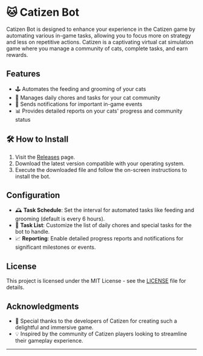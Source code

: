 # 🐱 Catizen Bot

Catizen Bot is designed to enhance your experience in the Catizen game by automating various in-game tasks, allowing you to focus more on strategy and less on repetitive actions. Catizen is a captivating virtual cat simulation game where you manage a community of cats, complete tasks, and earn rewards.

## Features

- 🕹️ Automates the feeding and grooming of your cats
- 🏡 Manages daily chores and tasks for your cat community
- 🔔 Sends notifications for important in-game events
- 📊 Provides detailed reports on your cats' progress and community status

## 🛠️ How to Install

1. Visit the [Releases](../../releases) page.
2. Download the latest version compatible with your operating system.
3. Execute the downloaded file and follow the on-screen instructions to install the bot.

## Configuration

- 🕰️ **Task Schedule**: Set the interval for automated tasks like feeding and grooming (default is every 6 hours).
- 📝 **Task List**: Customize the list of daily chores and special tasks for the bot to handle.
- 📈 **Reporting**: Enable detailed progress reports and notifications for significant milestones or events.

## License

This project is licensed under the MIT License - see the [LICENSE](LICENSE) file for details.

## Acknowledgments

- 🙏 Special thanks to the developers of Catizen for creating such a delightful and immersive game.
- 💡 Inspired by the community of Catizen players looking to streamline their gameplay experience.

---

